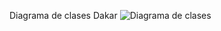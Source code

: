 Diagrama de clases Dakar
![Diagrama de clases](https://github.com/extjotabell/wave23-practicas/assets/151853193/55c49992-83db-4041-9b2d-97adafb389cb)
